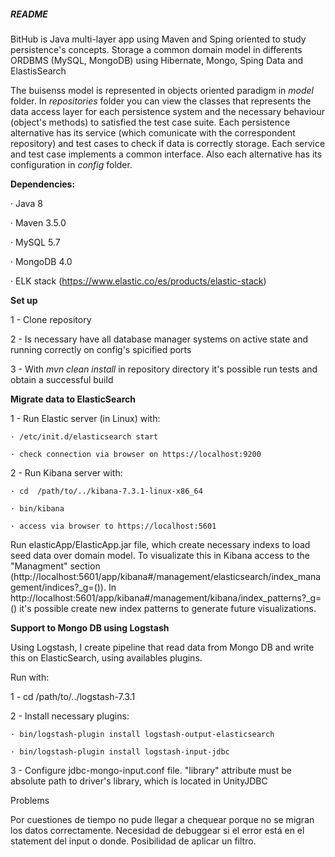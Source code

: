 ##### README

BitHub is Java multi-layer app using Maven and Sping oriented to study persistence's concepts.
Storage a common domain model in differents ORDBMS (MySQL, MongoDB) using Hibernate, Mongo, Sping Data and ElastisSearch 

The buisenss model is represented in objects oriented paradigm in _model_ folder. In _repositories_ folder you can view
the classes that represents the data access layer for each persistence system and the necessary behaviour (object's methods) to satisfied the test
case suite. Each persistence alternative has its service (which comunicate with the correspondent repository) and test cases to check if data is correctly storage.
Each service and test case implements a common interface. Also each alternative has its configuration in _config_ folder.

**Dependencies:**

· Java 8

· Maven 3.5.0

· MySQL 5.7

· MongoDB 4.0

· ELK stack (https://www.elastic.co/es/products/elastic-stack)

**Set up**

1 - Clone repository

2 - Is necessary have all database manager systems on active state and running correctly on config's spicified ports 

3 - With _mvn clean install_ in repository directory it's possible run tests and obtain a successful build


**Migrate data to ElasticSearch**

1 - Run Elastic server (in Linux) with:

    · /etc/init.d/elasticsearch start

	· check connection via browser on https://localhost:9200

2 - Run Kibana server with:

	· cd  /path/to/../kibana-7.3.1-linux-x86_64

	· bin/kibana

	· access via browser to https://localhost:5601

Run elasticApp/ElasticApp.jar file, which create necessary indexs to load seed data over domain model. To visualizate this in Kibana access to the "Managment" section
(http://localhost:5601/app/kibana#/management/elasticsearch/index_management/indices?_g=()). In http://localhost:5601/app/kibana#/management/kibana/index_patterns?_g=()
it's possible create new index patterns to generate future visualizations.


**Support to Mongo DB using Logstash**

Using Logstash, I create pipeline that read data from Mongo DB and write this on ElasticSearch,
using availables plugins. 

Run with:

1 - cd /path/to/../logstash-7.3.1

2 - Install necessary plugins:

	· bin/logstash-plugin install logstash-output-elasticsearch

	· bin/logstash-plugin install logstash-input-jdbc
	
3 - Configure  jdbc-mongo-input.conf file. "library" attribute must be absolute path to driver's library, 
which is located in UnityJDBC


Problems

Por cuestiones de tiempo no pude llegar a chequear porque no se migran los datos correctamente. Necesidad de debuggear si el error está en el statement del
input o donde. Posibilidad de aplicar un filtro.
